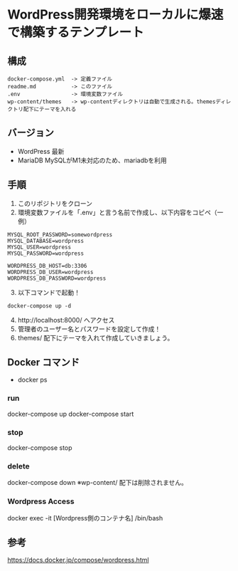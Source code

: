 # WordPress開発環境をローカルに爆速で構築するテンプレート

## 構成
```
docker-compose.yml  -> 定義ファイル
readme.md           -> このファイル
.env                -> 環境変数ファイル
wp-content/themes   -> wp-contentディレクトリは自動で生成される。themesディレクトリ配下にテーマを入れる
```

## バージョン
- WordPress   最新
- MariaDB     MySQLがM1未対応のため、mariadbを利用

## 手順
1. このリポジトリをクローン
2. 環境変数ファイルを「.env」と言う名前で作成し、以下内容をコピペ（一例）<br>
```
MYSQL_ROOT_PASSWORD=somewordpress
MYSQL_DATABASE=wordpress
MYSQL_USER=wordpress
MYSQL_PASSWORD=wordpress

WORDPRESS_DB_HOST=db:3306
WORDPRESS_DB_USER=wordpress
WORDPRESS_DB_PASSWORD=wordpress
```
3. 以下コマンドで起動！
```
docker-compose up -d
```
4. http://localhost:8000/ へアクセス
5. 管理者のユーザー名とパスワードを設定して作成！
6. themes/ 配下にテーマを入れて作成していきましょう。

## Docker コマンド
- docker ps

### run
docker-compose up
docker-compose start

### stop
docker-compose stop

### delete
docker-compose down
※wp-content/ 配下は削除されません。

### Wordpress Access
docker exec -it [Wordpress側のコンテナ名] /bin/bash


## 参考
https://docs.docker.jp/compose/wordpress.html

